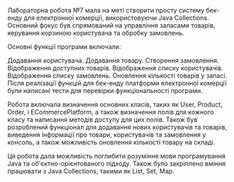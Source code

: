 Лабораторна робота №7 мала на меті створити просту систему бек-енду для електронної комерції, використовуючи Java Collections. Основний фокус був спрямований на управління запасами товарів, керування корзиною користувача та обробку замовлень.

Основні функції програми включали:

Додавання користувача.
Додавання товару.
Створення замовлення.
Відображення доступних товарів.
Відображення списку користувачів.
Відображення списку замовлень.
Оновлення кількості товарів у запасі.
Після реалізації функцій для бек-енду платформи електронної комерції були написані тести для перевірки функціональності програми.

Робота включала визначення основних класів, таких як User, Product, Order, і ECommercePlatform, а також визначення полів для кожного класу та написання методів доступу для цих полів. Також був розроблений функціонал для додавання нових користувачів та товарів, виведення інформації про товари, користувачів та замовлення у консоль, а також можливість оновлення кількості товару на складі.

Ця робота дала можливість поглибити розуміння мови програмування Java та об'єктно-орієнтованого підходу. Також було закріплено вміння працювати з Java Collections, такими як List, Set, Map.